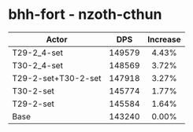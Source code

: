 # bhh-fort - nzoth-cthun
| Actor | DPS | Increase |
|---|:---:|:---:|
|T29-2_4-set|149579|4.43%|
|T30-2_4-set|148569|3.72%|
|T29-2-set+T30-2-set|147918|3.27%|
|T30-2-set|145774|1.77%|
|T29-2-set|145584|1.64%|
|Base|143240|0.00%|
